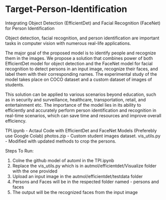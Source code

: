 # Target-Person-Identification
Integrating Object Detection (EfficientDet) and Facial Recognition (FaceNet) for Person Identification

Object detection, facial recognition, and person identification are important tasks in computer vision with numerous real-life applications. 

The major goal of the proposed model is to identify people and recognize them in the images. We propose a solution that combines power of both  EfficientDet model for object detection and the FaceNet model for facial recognition to detect persons in an input image, recognize their faces, and label them with their corresponding names. The experimental study of the model takes place on COCO dataset and a custom dataset of images of students. 

This solution can be applied to various scenarios beyond education, such as in security and surveillance, healthcare, transportation, retail, and entertainment etc. The importance of the model lies in its ability to efficiently and accurately perform person identification and recognition in real-time scenarios, which can save time and resources and improve overall efficiency.

TPI.ipynb - Actaul Code with EfficientDet and FaceNet Models (Preferebly use Google Colab)
photos.zip - Custom student images dataset.
vis_utils.py - Modified with updated methods to crop the persons.


Steps To Run:
1. Colne the github model of automl in the TPI.ipynb
2. Replace the vis_utils.py which is in autmol/efficientdet/Visualize folder with the one provided
3. Upload an input image in the autmol/efficientdet/testdata folder
4. Persons and Faces will be in the respected folder named - persons and faces
5. The output will be the recognized faces from the input image
